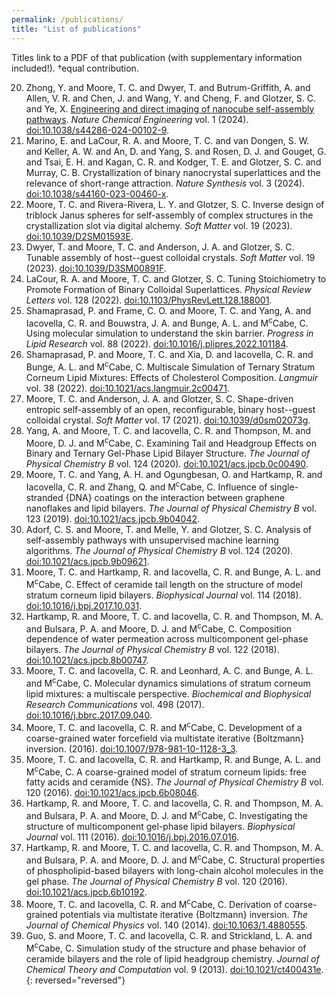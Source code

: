 ```yaml
---
permalink: /publications/
title: "List of publications"
---
```

Titles link to a PDF of that publication (with supplementary information included!).  †equal contribution.

20. Zhong, Y. and Moore, T. C. and Dwyer, T. and Butrum-Griffith, A. and Allen, V. R. and Chen, J. and Wang, Y. and Cheng, F. and Glotzer, S. C. and Ye, X. [Engineering and direct imaging of nanocube self-assembly pathways](https://tcmoore3.github.io/pdfs/zhong_et_al-natchemeng-2024.pdf). _Nature Chemical Engineering_ vol. 1 (2024). [doi:10.1038/s44286-024-00102-9](https://doi.org/10.1038/s44286-024-00102-9).
19. Marino, E. and LaCour, R. A. and Moore, T. C. and van Dongen, S. W. and Keller, A. W. and An, D. and Yang, S. and Rosen, D. J. and Gouget, G. and Tsai, E. H. and Kagan, C. R. and Kodger, T. E. and Glotzer, S. C. and Murray, C. B. Crystallization of binary nanocrystal superlattices and the relevance of short-range attraction. _Nature Synthesis_ vol. 3 (2024). [doi:10.1038/s44160-023-00460-x](https://doi.org/10.1038/s44160-023-00460-x).
18. Moore, T. C. and Rivera-Rivera, L. Y. and Glotzer, S. C. Inverse design of triblock Janus spheres for self-assembly of complex structures in the crystallization slot via digital alchemy. _Soft Matter_ vol. 19 (2023). [doi:10.1039/D2SM01593E](https://doi.org/10.1039/D2SM01593E).
17. Dwyer, T. and Moore, T. C. and Anderson, J. A. and Glotzer, S. C. Tunable assembly of host--guest colloidal crystals. _Soft Matter_ vol. 19 (2023). [doi:10.1039/D3SM00891F](https://doi.org/10.1039/D3SM00891F).
16. LaCour, R. A. and Moore, T. C. and Glotzer, S. C. Tuning Stoichiometry to Promote Formation of Binary Colloidal Superlattices. _Physical Review Letters_ vol. 128 (2022). [doi:10.1103/PhysRevLett.128.188001](https://doi.org/10.1103/PhysRevLett.128.188001).
15. Shamaprasad, P. and Frame, C. O. and Moore, T. C. and Yang, A. and Iacovella, C. R. and Bouwstra, J. A. and Bunge, A. L. and M<sup>c</sup>Cabe, C. Using molecular simulation to understand the skin barrier. _Progress in Lipid Research_ vol. 88 (2022). [doi:10.1016/j.plipres.2022.101184](https://doi.org/10.1016/j.plipres.2022.101184).
14. Shamaprasad, P. and Moore, T. C. and Xia, D. and Iacovella, C. R. and Bunge, A. L. and M<sup>c</sup>Cabe, C. Multiscale Simulation of Ternary Stratum Corneum Lipid Mixtures: Effects of Cholesterol Composition. _Langmuir_ vol. 38 (2022). [doi:10.1021/acs.langmuir.2c00471](https://doi.org/10.1021/acs.langmuir.2c00471).
13. Moore, T. C. and Anderson, J. A. and Glotzer, S. C. Shape-driven entropic self-assembly of an open, reconfigurable, binary host--guest colloidal crystal. _Soft Matter_ vol. 17 (2021). [doi:10.1039/d0sm02073g](https://doi.org/10.1039/d0sm02073g).
12. Yang, A. and Moore, T. C. and Iacovella, C. R. and Thompson, M. and Moore, D. J. and M<sup>c</sup>Cabe, C. Examining Tail and Headgroup Effects on Binary and Ternary Gel-Phase Lipid Bilayer Structure. _The Journal of Physical Chemistry B_ vol. 124 (2020). [doi:10.1021/acs.jpcb.0c00490](https://doi.org/10.1021/acs.jpcb.0c00490).
11. Moore, T. C. and Yang, A. H. and Ogungbesan, O. and Hartkamp, R. and Iacovella, C. R. and Zhang, Q. and M<sup>c</sup>Cabe, C. Influence of single-stranded {DNA} coatings on the interaction between graphene nanoflakes and lipid bilayers. _The Journal of Physical Chemistry B_ vol. 123 (2019). [doi:10.1021/acs.jpcb.9b04042](https://doi.org/10.1021/acs.jpcb.9b04042).
10. Adorf, C. S. and Moore, T. and Melle, Y. and Glotzer, S. C. Analysis of self-assembly pathways with unsupervised machine learning algorithms. _The Journal of Physical Chemistry B_ vol. 124 (2020). [doi:10.1021/acs.jpcb.9b09621](https://doi.org/10.1021/acs.jpcb.9b09621).
9. Moore, T. C. and Hartkamp, R. and Iacovella, C. R. and Bunge, A. L. and M<sup>c</sup>Cabe, C. Effect of ceramide tail length on the structure of model stratum corneum lipid bilayers. _Biophysical Journal_ vol. 114 (2018). [doi:10.1016/j.bpj.2017.10.031](https://doi.org/10.1016/j.bpj.2017.10.031).
8. Hartkamp, R. and Moore, T. C. and Iacovella, C. R. and Thompson, M. A. and Bulsara, P. A. and Moore, D. J. and M<sup>c</sup>Cabe, C. Composition dependence of water permeation across multicomponent gel-phase bilayers. _The Journal of Physical Chemistry B_ vol. 122 (2018). [doi:10.1021/acs.jpcb.8b00747](https://doi.org/10.1021/acs.jpcb.8b00747).
7. Moore, T. C. and Iacovella, C. R. and Leonhard, A. C. and Bunge, A. L. and M<sup>c</sup>Cabe, C. Molecular dynamics simulations of stratum corneum lipid mixtures: a multiscale perspective. _Biochemical and Biophysical Research Communications_ vol. 498 (2017). [doi:10.1016/j.bbrc.2017.09.040](https://doi.org/10.1016/j.bbrc.2017.09.040).
6. Moore, T. C. and Iacovella, C. R. and M<sup>c</sup>Cabe, C. Development of a coarse-grained water forcefield via multistate iterative {Boltzmann} inversion. (2016). [doi:10.1007/978-981-10-1128-3_3](https://doi.org/10.1007/978-981-10-1128-3_3).
5. Moore, T. C. and Iacovella, C. R. and Hartkamp, R. and Bunge, A. L. and M<sup>c</sup>Cabe, C. A coarse-grained model of stratum corneum lipids: free fatty acids and ceramide {NS}. _The Journal of Physical Chemistry B_ vol. 120 (2016). [doi:10.1021/acs.jpcb.6b08046](https://doi.org/10.1021/acs.jpcb.6b08046).
4. Hartkamp, R. and Moore, T. C. and Iacovella, C. R. and Thompson, M. A. and Bulsara, P. A. and Moore, D. J. and M<sup>c</sup>Cabe, C. Investigating the structure of multicomponent gel-phase lipid bilayers. _Biophysical Journal_ vol. 111 (2016). [doi:10.1016/j.bpj.2016.07.016](https://doi.org/10.1016/j.bpj.2016.07.016).
3. Hartkamp, R. and Moore, T. C. and Iacovella, C. R. and Thompson, M. A. and Bulsara, P. A. and Moore, D. J. and M<sup>c</sup>Cabe, C. Structural properties of phospholipid-based bilayers with long-chain alcohol molecules in the gel phase. _The Journal of Physical Chemistry B_ vol. 120 (2016). [doi:10.1021/acs.jpcb.6b10192](https://doi.org/10.1021/acs.jpcb.6b10192).
2. Moore, T. C. and Iacovella, C. R. and M<sup>c</sup>Cabe, C. Derivation of coarse-grained potentials via multistate iterative {Boltzmann} inversion. _The Journal of Chemical Physics_ vol. 140 (2014). [doi:10.1063/1.4880555](https://doi.org/10.1063/1.4880555).
1. Guo, S. and Moore, T. C. and Iacovella, C. R. and Strickland, L. A. and M<sup>c</sup>Cabe, C. Simulation study of the structure and phase behavior of ceramide bilayers and the role of lipid headgroup chemistry. _Journal of Chemical Theory and Computation_ vol. 9 (2013). [doi:10.1021/ct400431e](https://doi.org/10.1021/ct400431e).
{: reversed="reversed"}
